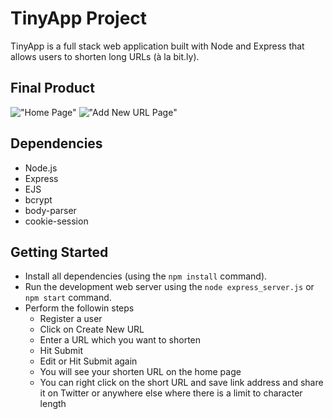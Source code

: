 # TinyApp Project

TinyApp is a full stack web application built with Node and Express that allows users to shorten long URLs (à la bit.ly).

## Final Product

!["Home Page"](https://github.com/kapildoppiogroup/tinyapp/blob/master/docs/home-page.png)
!["Add New URL Page"](https://github.com/kapildoppiogroup/tinyapp/blob/master/docs/new-url-page.png)

## Dependencies

- Node.js
- Express
- EJS
- bcrypt
- body-parser
- cookie-session

## Getting Started

- Install all dependencies (using the `npm install` command).
- Run the development web server using the `node express_server.js` or `npm start` command.
- Perform the followin steps
  - Register a user
  - Click on Create New URL
  - Enter a URL which you want to shorten
  - Hit Submit
  - Edit or Hit Submit again
  - You will see your shorten URL on the home page
  - You can right click on the short URL and save link address and share it on Twitter or anywhere else where there is a limit to character length